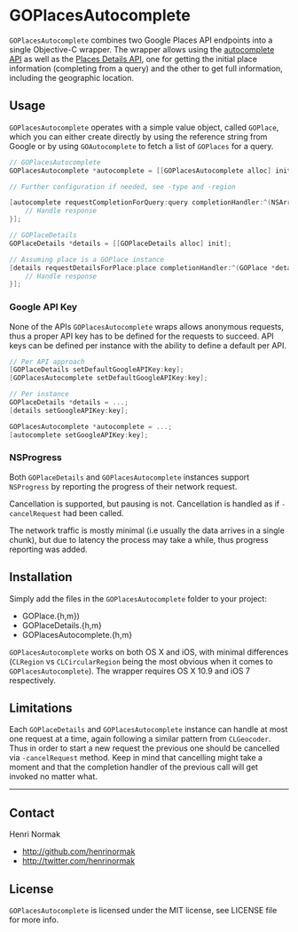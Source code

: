 GOPlacesAutocomplete
====================

`GOPlacesAutocomplete` combines two Google Places API endpoints into a single Objective-C wrapper. The wrapper allows using the [autocomplete API](https://developers.google.com/places/documentation/autocomplete) as well as the [Places Details API](https://developers.google.com/places/documentation/details), one for getting the initial place information (completing from a query) and the other to get full information, including the geographic location.

## Usage

`GOPlacesAutocomplete` operates with a simple value object, called `GOPlace`, which you can either create directly by using  the reference string from Google or by using `GOAutocomplete` to fetch a list of `GOPlaces` for a query.

```objective-c
// GOPlacesAutocomplete
GOPlacesAutocomplete *autocomplete = [[GOPlacesAutocomplete alloc] init];

// Further configuration if needed, see -type and -region

[autocomplete requestCompletionForQuery:query completionHandler:^(NSArray *places, NSError *error) {
	// Handle response
}];

// GOPlaceDetails
GOPlaceDetails *details = [[GOPlaceDetails alloc] init];

// Assuming place is a GOPlace instance
[details requestDetailsForPlace:place completionHandler:^(GOPlace *detailedPlace, NSError *error) {
	// Handle response
}];
```

### Google API Key

None of the APIs `GOPlacesAutocomplete` wraps allows anonymous requests, thus a proper API key has to be defined for the requests to succeed. API keys can be defined per instance with the ability to define a default per API.

```objective-c
// Per API approach
[GOPlaceDetails setDefaultGoogleAPIKey:key];
[GOPlacesAutocomplete setDefaultGoogleAPIKey:key];

// Per instance
GOPlaceDetails *details = ...;
[details setGoogleAPIKey:key];

GOPlacesAutocomplete *autocomplete = ...;
[autocomplete setGoogleAPIKey:key];
```

### NSProgress

Both `GOPlaceDetails` and `GOPlacesAutocomplete` instances support `NSProgress` by reporting the progress of their network request.

Cancellation is supported, but pausing is not. Cancellation is handled as if `-cancelRequest` had been called.

The network traffic is mostly minimal (i.e usually the data arrives in a single chunk), but due to latency the process may take a while, thus progress reporting was added.

## Installation

Simply add the files in the `GOPlacesAutocomplete` folder to your project:

* GOPlace.{h,m})
* GOPlaceDetails.{h,m}
* GOPlacesAutocomplete.{h,m}

`GOPlacesAutocomplete` works on both OS X and iOS, with minimal differences (`CLRegion` vs `CLCircularRegion` being the most obvious when it comes to `GOPlacesAutocomplete`). The wrapper requires OS X 10.9 and iOS 7 respectively.

## Limitations

Each `GOPlaceDetails` and `GOPlacesAutocomplete` instance can handle at most one request at a time, again following a similar pattern from `CLGeocoder`. Thus in order to start a new request the previous one should be cancelled via `-cancelRequest` method. Keep in mind that cancelling might take a moment and that the completion handler of the previous call will get invoked no matter what.

---

## Contact

Henri Normak

- http://github.com/henrinormak
- http://twitter.com/henrinormak

## License

`GOPlacesAutocomplete` is licensed under the MIT license, see LICENSE file for more info.
